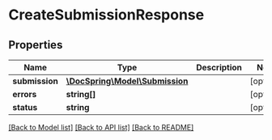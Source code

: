 # CreateSubmissionResponse

## Properties
Name | Type | Description | Notes
------------ | ------------- | ------------- | -------------
**submission** | [**\DocSpring\Model\Submission**](Submission.md) |  | [optional] 
**errors** | **string[]** |  | [optional] 
**status** | **string** |  | [optional] 

[[Back to Model list]](../README.md#documentation-for-models) [[Back to API list]](../README.md#documentation-for-api-endpoints) [[Back to README]](../README.md)


